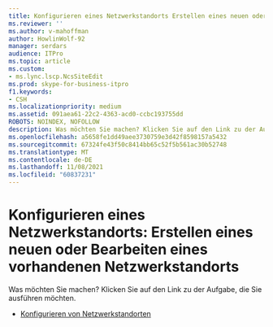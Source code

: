 ```yaml
---
title: Konfigurieren eines Netzwerkstandorts Erstellen eines neuen oder Bearbeiten eines vorhandenen Netzwerkstandorts
ms.reviewer: ''
ms.author: v-mahoffman
author: HowlinWolf-92
manager: serdars
audience: ITPro
ms.topic: article
ms.custom:
- ms.lync.lscp.NcsSiteEdit
ms.prod: skype-for-business-itpro
f1.keywords:
- CSH
ms.localizationpriority: medium
ms.assetid: 091aea61-22c2-4363-acd0-ccbc193755dd
ROBOTS: NOINDEX, NOFOLLOW
description: Was möchten Sie machen? Klicken Sie auf den Link zu der Aufgabe, die Sie ausführen möchten.
ms.openlocfilehash: a5658fe1dd49aee3730759e3d42f8598157a5432
ms.sourcegitcommit: 67324fe43f50c8414bb65c52f5b561ac30b52748
ms.translationtype: MT
ms.contentlocale: de-DE
ms.lasthandoff: 11/08/2021
ms.locfileid: "60837231"
---
```

# <a name="configure-a-network-site-create-new-or-edit-existing"></a>Konfigurieren eines Netzwerkstandorts: Erstellen eines neuen oder Bearbeiten eines vorhandenen Netzwerkstandorts

Was möchten Sie machen? Klicken Sie auf den Link zu der Aufgabe, die Sie ausführen möchten.

- [Konfigurieren von Netzwerkstandorten](/previous-versions/office/lync-server-2013/lync-server-2013-creating-or-modifying-network-sites)